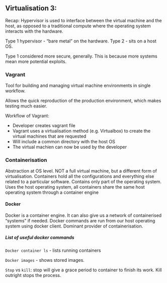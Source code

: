 ## Virtualisation 3:

Recap: Hypervisor is used to interface between the virtual machine and the host, as opposed to a traditional compute where the operating system interacts with the hardware.

Type 1 hypervisor - “bare metal” on the hardware.
Type 2 - sits on a host OS.


Type 1 considered more secure, generally. This is because more systems mean more potential exploits.


### Vagrant

Tool for building and managing virtual machine environments in single workflow.

Allows the quick reproduction of the production environment, which makes testing much easier.

Workflow of Vagrant:

- Developer creates vagrant file
- Vagrant uses a virtualisation method (e.g. Virtualbox) to create the virtual machines that are requested
- Will include a common directory with the host OS
- The virtual machien can now be used by the developer

### Containerisation

Abstraction at OS level. NOT a full virtual machine, but a different form of virtualisation. Containers hold all the configurations and everything else related to a particular software. Contains only part of the operating system. Uses the host operating system, all containers share the same host operating system through a container engine

#### Docker

Docker is a container engine. It can also give us a network of containerised “systems” if needed. Docker commands are run from our host operating system using docker client. Dominant provider of containerisation.

##### List of useful docker commands

`Docker container ls` - lists running containers

`Docker images` - shows stored images.

`Stop` vs `kill`: stop will give a grace period to container to finish its work. Kill outright stops the process.


